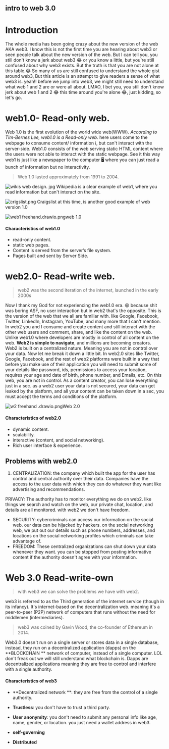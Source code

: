 ## intro to web 3.0

#  Introduction



The whole media has been going crazy about the new version of the web AKA web3.
I know this is not the first time you are hearing about web3 or seen people talk about the new version of the web. But I can tell you, you still don't know a jerk about web3 😂 or you know a little, but you're still confused about why web3 exists.  But the truth is that you are not alone at this table.😂 So many of us are still confused to understand the whole gist around web3, But this article is an attempt to give readers a sense of what web3 is. yeah!! before we jump into web3, we might still need to understand what web 1 and 2 are or were all about. LMAO, I bet you, you still don't know jerk about web 1 and 2 😂  this time around you're alone 😂, just kidding, so let's go.


# web1.0- Read-only web.

Web 1.0 is the first evolution of the world wide web(WWW). 
*According to Tim-Bernes Lee, web1.0 is a Read-only web*. here users come to the webpage to consume content/ information ℹ, but can't interact with the server-side. 
Web1.0 consists of the web serving static HTML content where the users were not able to interact with the static webpage. See it this way web1 is just like a newspaper to the computer 🖥 where you can just read a bunch of information but no interactivity.
>  Web 1.0 lasted approximately from 1991 to 2004.


![wikis web design. jpg](https://cdn.hashnode.com/res/hashnode/image/upload/v1648685915046/6z4p4HocR.jpg) Wikipedia is a clear example of web1, where you read information but can't interact on the site.

![crigslist.png](https://cdn.hashnode.com/res/hashnode/image/upload/v1648821165154/uuVHgj9Yh.png) Craigslist at this time, is another good example of web version 1.0


![web1 freehand.drawio.png](https://cdn.hashnode.com/res/hashnode/image/upload/v1648691627309/Aid4zWut-.png)web 1.0

#### Characteristics of web1.0 

- read-only content.
- static web pages.
- Content is served from the server’s file system.
-  Pages built and sent by Server Side.



# web2.0- Read-write web.
> web2 was the second iteration of  the internet, launched in the early 2000s



Now I thank my God for not experiencing the web1.0 era. 😆 because shit was boring ASF, no user interaction but in web2 that's the opposite. This is the version of the web that we all are familiar with. like Google, Facebook, Twitter, LinkedIn, Instagram, YouTube, and many more that I can't mention. In web2 you and I consume and create content and still interact with the other web users and comment, share, and like the content on the web. Unlike web1.0 where developers are mostly in control of all content on the web. 
**Web2 is simple to navigate**, and millions are becoming creators. Web2 is built on a centralized nature. Meaning you are not in control over your data. Now let me break it down a little bit. In web2.0 sites like Twitter, Google, Facebook, and the rest of web2 platforms were built in a way that before you make use of their application you will need to submit some of your details like password, ids,  permissions to access your location, requires your age and date of birth, phone number, and Emails, etc. On this web, you are not in control. As a content creator, you can lose everything just in a sec. as a web2 user your data is not secured, your data can get leaked by the platform, and all your content can be taken down in a sec, you must accept the terms and conditions of the platform.


![w2 freehand .drawio.png](https://cdn.hashnode.com/res/hashnode/image/upload/v1648734874042/MgJ5I_JKA.png)Web 2.0

####  Characteristics of web2.0 

- dynamic content.
- scalability.
- interactive (content, and social networking).
- Rich user interface & experience. 

## Problems with web2.0 



1. CENTRALIZATION: the company which built the app for the user has control and central authority over their data.  Companies have the access to the user data with which they can do whatever they want like advertising and recommendations.

PRIVACY: The authority has to monitor everything we do on web2. like things we search and watch on the web, our private chat, location, and details are all monitored. with web2 we don't have freedom.
- SECURITY: cybercriminals can access our information on the social web. our data can be hijacked by hackers. on the social networking web, we put out our details such as phone numbers, addresses, and locations on the social networking profiles which criminals can take advantage of. 
- FREEDOM: These centralized organizations can shut down your data whenever they want. you can be stopped from posting informative content if the authority doesn't agree with your information.

# Web 3.0 Read-write-own 
> with web3 we can solve the problems we have with web2.

web3 is referred to as the Third generation of the internet service (though in its infancy). It's internet-based on the decentralization web. meaning it's a peer-to-peer (P2P) network of computers that runs without the need for middlemen (intermediaries).

> web3 was coined by Gavin Wood, the co-founder of Ethereum in 2014.

Web3.0 doesn't run on a single server or stores data in a single database, instead, they run on a decentralized application (dapps) on the **BLOCKCHAIN ** network of computer, instead of a single computer. LOL don't freak out we will still understand what blockchain is. Dapps are decentralized applications meaning they are free to control and interfere with a single authority.

#### Characteristics of web3 



- **Decentralized network **: they are free from the control of a single authority.


- **Trustless**: you don't have to trust a third party.  

- **User anonymity**: you don't need to submit any personal info like age, name, gender, or location. you just need a wallet address in web3.

- **self-governing**

- **Distributed**











